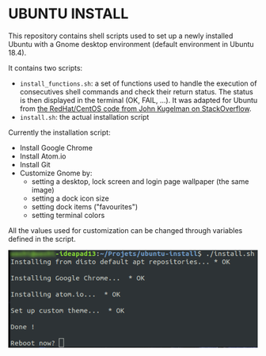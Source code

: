 # UBUNTU INSTALL

This repository contains shell scripts used to set up a newly installed Ubuntu with a Gnome desktop environment (default environment in Ubuntu 18.4).

It contains two scripts:
*  `install_functions.sh`: a set of functions used to handle the execution of consecutives shell commands and check their return status. The status is then displayed in the terminal (OK, FAIL, ...).
It was adapted for Ubuntu from [the RedHat/CentOS code from John Kugelman on StackOverflow](https://stackoverflow.com/a/5196220).
* `install.sh`: the actual installation script

Currently the installation script:
* Install Google Chrome
* Install Atom.io
* Install Git
* Customize Gnome by:
  * setting a desktop, lock screen and login page wallpaper (the same image)
  * setting a dock icon size
  * setting dock items ("favourites")
  * setting terminal colors

All the values used for customization can be changed through variables defined in the script.

![Install Screenshot](docs/screenshot.png)

